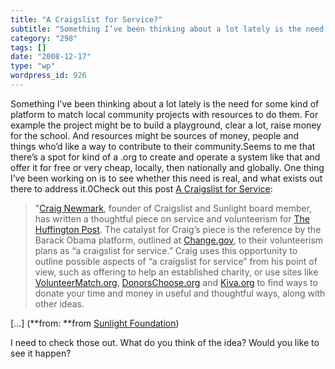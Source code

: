 ```yaml
---
title: "A Craigslist for Service?"
subtitle: "Something I’ve been thinking about a lot lately is the need for some kind of platform to match local..."
category: "298"
tags: []
date: "2008-12-17"
type: "wp"
wordpress_id: 926
---
```

Something I’ve been thinking about a lot lately is the need for some kind of platform to match local community projects with resources to do them. For example the project might be to build a playground, clear a lot, raise money for the school. And resources might be sources of money, people and things who’d like a way to contribute to their community.Seems to me that there’s a spot for kind of a .org to create and operate a system like that and offer it for free or very cheap, locally, then nationally and globally. One thing I’ve been working on is to see whether this need is real, and what exists out there to address it.0Check out this post [A Craigslist for Service](http://blog.sunlightfoundation.com/2008/12/15/a-craigslist-for-service/):
> "[Craig Newmark](http://www.cnewmark.com/2008/12/a-craigslist-for-service.html), founder of Craigslist and Sunlight board member, has written a thoughtful piece on service and volunteerism for [The Huffington Post](http://www.huffingtonpost.com/craig-newmark/a-craigslist-for-service_b_150924.html). The catalyst for Craig’s piece is the reference by the Barack Obama platform, outlined at [Change.gov](http://change.gov/americaserves), to their volunteerism plans as “a craigslist for service.” Craig uses this opportunity to outline possible aspects of “a craigslist for service” from his point of view, such as offering to help an established charity, or use sites like [VolunteerMatch.org](http://www.volunteermatch.org/), [DonorsChoose.org](http://www.donorschoose.org/homepage/main.html?zone=114) and [Kiva.org](http://kiva.org/) to find ways to donate your time and money in useful and thoughtful ways, along with other ideas.

 […] (**from: **from [Sunlight Foundation](http://blog.sunlightfoundation.com/feed/)) 

 I need to check those out. What do you think of the idea? Would you like to see it happen?